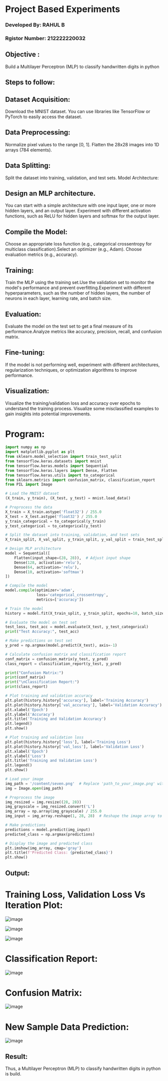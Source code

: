 # Project Based Experiments
### Developed By: RAHUL B
### Rgistor Number: 212222220032

## Objective :
 Build a Multilayer Perceptron (MLP) to classify handwritten digits in python
## Steps to follow:
## Dataset Acquisition:
Download the MNIST dataset. You can use libraries like TensorFlow or PyTorch to easily access the dataset.
## Data Preprocessing:
Normalize pixel values to the range [0, 1].
Flatten the 28x28 images into 1D arrays (784 elements).
## Data Splitting:

Split the dataset into training, validation, and test sets.
Model Architecture:
## Design an MLP architecture. 
You can start with a simple architecture with one input layer, one or more hidden layers, and an output layer.
Experiment with different activation functions, such as ReLU for hidden layers and softmax for the output layer.
## Compile the Model:
Choose an appropriate loss function (e.g., categorical crossentropy for multiclass classification).Select an optimizer (e.g., Adam).
Choose evaluation metrics (e.g., accuracy).
## Training:
Train the MLP using the training set.Use the validation set to monitor the model's performance and prevent overfitting.Experiment with different hyperparameters, such as the number of hidden layers, the number of neurons in each layer, learning rate, and batch size.
## Evaluation:

Evaluate the model on the test set to get a final measure of its performance.Analyze metrics like accuracy, precision, recall, and confusion matrix.
## Fine-tuning:
If the model is not performing well, experiment with different architectures, regularization techniques, or optimization algorithms to improve performance.
## Visualization:
Visualize the training/validation loss and accuracy over epochs to understand the training process. Visualize some misclassified examples to gain insights into potential improvements.

# Program:
``` py
import numpy as np
import matplotlib.pyplot as plt
from sklearn.model_selection import train_test_split
from tensorflow.keras.datasets import mnist
from tensorflow.keras.models import Sequential
from tensorflow.keras.layers import Dense, Flatten
from tensorflow.keras.utils import to_categorical
from sklearn.metrics import confusion_matrix, classification_report
from PIL import Image

# Load the MNIST dataset
(X_train, y_train), (X_test, y_test) = mnist.load_data()

# Preprocess the data
X_train = X_train.astype('float32') / 255.0
X_test = X_test.astype('float32') / 255.0
y_train_categorical = to_categorical(y_train)
y_test_categorical = to_categorical(y_test)

# Split the dataset into training, validation, and test sets
X_train_split, X_val_split, y_train_split, y_val_split = train_test_split(X_train, y_train_categorical, test_size=0.1, random_state=42)

# Design MLP architecture
model = Sequential([
    Flatten(input_shape=(28, 28)),  # Adjust input shape
    Dense(128, activation='relu'),
    Dense(64, activation='relu'),
    Dense(10, activation='softmax')
])

# Compile the model
model.compile(optimizer='adam',
              loss='categorical_crossentropy',
              metrics=['accuracy'])

# Train the model
history = model.fit(X_train_split, y_train_split, epochs=10, batch_size=128, validation_data=(X_val_split, y_val_split))

# Evaluate the model on test set
test_loss, test_acc = model.evaluate(X_test, y_test_categorical)
print("Test Accuracy:", test_acc)

# Make predictions on test set
y_pred = np.argmax(model.predict(X_test), axis=-1)

# Calculate confusion matrix and classification report
conf_matrix = confusion_matrix(y_test, y_pred)
class_report = classification_report(y_test, y_pred)

print("Confusion Matrix:")
print(conf_matrix)
print("\nClassification Report:")
print(class_report)

# Plot training and validation accuracy
plt.plot(history.history['accuracy'], label='Training Accuracy')
plt.plot(history.history['val_accuracy'], label='Validation Accuracy')
plt.xlabel('Epoch')
plt.ylabel('Accuracy')
plt.title('Training and Validation Accuracy')
plt.legend()
plt.show()

# Plot training and validation loss
plt.plot(history.history['loss'], label='Training Loss')
plt.plot(history.history['val_loss'], label='Validation Loss')
plt.xlabel('Epoch')
plt.ylabel('Loss')
plt.title('Training and Validation Loss')
plt.legend()
plt.show()

# Load your image
img_path = '/content/seven.png'  # Replace 'path_to_your_image.png' with the path to your image file
img = Image.open(img_path)

# Preprocess the image
img_resized = img.resize((28, 28))
img_grayscale = img_resized.convert('L')
img_array = np.array(img_grayscale) / 255.0
img_input = img_array.reshape(1, 28, 28)  # Reshape the image array to match the model's input shape

# Make predictions
predictions = model.predict(img_input)
predicted_class = np.argmax(predictions)

# Display the image and predicted class
plt.imshow(img_array, cmap='gray')
plt.title(f'Predicted Class: {predicted_class}')
plt.show()
```

## Output:
# Training Loss, Validation Loss Vs Iteration Plot:
![image](https://github.com/ShakthiSundar-K/NN-Project-Based-Experiment/assets/128116143/dbf3c22b-9357-496a-86ad-dec9627f41f7)

![image](https://github.com/ShakthiSundar-K/NN-Project-Based-Experiment/assets/128116143/2e097c94-b4b8-41b4-aff3-53b73ec2cd4a)

![image](https://github.com/ShakthiSundar-K/NN-Project-Based-Experiment/assets/128116143/7a91b547-a5d6-4c59-acc0-fb495baa0135)


# Classification Report:
![image](https://github.com/ShakthiSundar-K/NN-Project-Based-Experiment/assets/128116143/fa28c490-2bf4-4a30-ba0b-3332819d3884)

# Confusion Matrix:
![image](https://github.com/ShakthiSundar-K/NN-Project-Based-Experiment/assets/128116143/5c457ac0-a27d-4753-a26d-c53de2fd8593)

# New Sample Data Prediction:
![image](https://github.com/ShakthiSundar-K/NN-Project-Based-Experiment/assets/128116143/117cf5c6-5269-4eba-a23f-a5fc8b441fb1)

## Result:
Thus, a Multilayer Perceptron (MLP) to classify handwritten digits in python is build.



